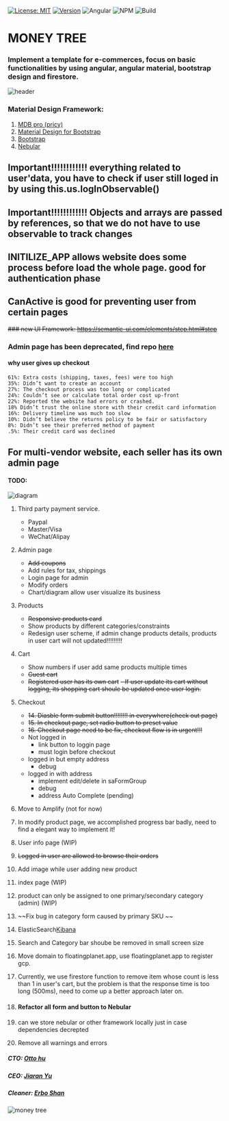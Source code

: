  [![License: MIT](https://img.shields.io/badge/License-MIT-yellow.svg)](https://opensource.org/licenses/MIT)
[![Version](https://badge.fury.io/gh/tterb%2FHyde.svg)](https://badge.fury.io/gh/tterb%2FHyde)
![Angular](https://img.shields.io/badge/Angular-9.x-red)
![NPM](https://img.shields.io/badge/NPM-12.16.1-blue)
![Build](https://img.shields.io/badge/Build-Pass-green)

# MONEY TREE
### Implement a template for e-commerces, focus on basic functionalities by using angular, angular material, bootstrap design and firestore.
![header](https://github.com/shanerbo/project-money-tree/blob/master/forest%20peak.PNG)

### Material Design Framework:
  1. [MDB pro (pricy)](https://mdbootstrap.com/products/angular-ui-kit/)
  2. [Material Design for Bootstrap](https://github.com/FezVrasta/bootstrap-material-design)
  3. [Bootstrap](https://getbootstrap.com/docs/4.4/layout/overview/)
  4. [Nebular](https://akveo.github.io/nebular/docs/components/components-overview)
## Important!!!!!!!!!!!! everything related to user'data, you have to check if user still loged in by using this.us.logInObservable()
## Important!!!!!!!!!!!! Objects and arrays are passed by references, so that we do not have to use observable to track changes
## INITILIZE_APP allows website does some process before load the whole page. good for authentication phase
## CanActive is good for preventing user from certain pages
~~### new UI Framework: https://semantic-ui.com/elements/step.html#step~~
### Admin page has been deprecated, find repo [here](https://github.com/FloatingPlanet/Admin-Money-Tree)
   #### why user gives up checkout
    61%: Extra costs (shipping, taxes, fees) were too high
    35%: Didn’t want to create an account
    27%: The checkout process was too long or complicated
    24%: Couldn’t see or calculate total order cost up-front
    22%: Reported the website had errors or crashed.
    18% Didn’t trust the online store with their credit card information
    16%: Delivery timeline was much too slow
    10%: Didn’t believe the returns policy to be fair or satisfactory
    8%: Didn’t see their preferred method of payment
    .5%: Their credit card was declined
    
## For multi-vendor website, each seller has its own admin page
#### TODO: 
![diagram](https://github.com/shanerbo/project-money-tree/blob/master/G390i.png)
1. Third party payment service.
    - Paypal
    - Master/Visa
    - WeChat/Alipay
2. Admin page
    - ~~Add coupons~~
    - Add rules for tax, shippings
    - Login page for admin
    - Modify orders
    - Chart/diagram allow user visualize its business
4. Products
    - ~~Responsive products card~~
    - Show products by different categories/constraints
    - Redesign user scheme, if admin change products details, products in user cart will not updated!!!!!!!!!

5. Cart
    - Show numbers if user add same products multiple times
    - ~~Guest cart~~
    - ~~Registered user has its own cart~~
        ~~- If user update its cart without logging, its shopping cart shoule be updated once user login.~~
21. Checkout
    - ~~14. Diasble form submit button!!!!!!!! in everywhere(check out page)~~
    - ~~15. In checkout page, set radio button to preset value~~
    - ~~16. Checkout page need to be fix, checkout flow is in urgent!!!~~
    - Not logged in 
      - link button to loggin page
      - must login before checkout
    - logged in but empty address
      - debug
    - logged in with address
      - implement edit/delete in saFormGroup
      - debug
      - address Auto Complete (pending)
6. Move to Amplify (not for now)
7. In modify product page, we accomplished progress bar badly, need to find a elegant way to implement it!
8. User info page (WIP)
9. ~~Logged in user are allowed to browse their orders~~
10. Add image while user adding new product
11. index page (WIP)
12. product can only be assigned to one primary/secondary category (admin) (WIP)
13. ~~Fix bug in category form caused by primary SKU ~~
17. ElasticSearch[Kibana](https://demo.elastic.co/app/kibana#/home?_g=())
18. Search and Category bar shoube be removed in small screen size
19. Move domain to floatingplanet.app, use floatingplanet.app to register gcp.
20. Currently, we use firestore function to remove item whose count is less than 1 in user's cart, but the problem is that the response time is too long (500ms), need to come up a better approach later on.
21. #### Refactor all form and button to Nebular
22. can we store nebular or other framework locally just in case dependencies decrepted 
99. Remove all warnings and errors
##### CTO: [Otto hu](https://github.com/aWildOtto)
##### CEO: [Jiaran Yu](https://github.com/jiaranyu)
##### Cleaner: [Erbo Shan](https://github.com/shanerbo)
![money tree](https://github.com/shanerbo/project-money-tree/blob/master/rsz_money-tree.png)
 
